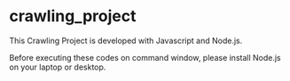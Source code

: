 # crawling_project


This Crawling Project is developed with Javascript and Node.js.

Before executing these codes on command window, please install Node.js on your laptop or desktop.
